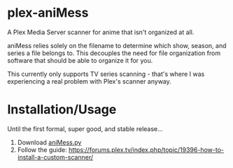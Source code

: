 # plex-aniMess
A Plex Media Server scanner for anime that isn't organized at all.

aniMess relies solely on the filename to determine which show, season, and series a file belongs to. This decouples the 
need for file organization from software that should be able to organize it for you.

This currently only supports TV series scanning - that's where I was experiencing a real problem with Plex's scanner 
anyway.


# Installation/Usage

Until the first formal, super good, and stable release...

1. Download [aniMess.py](https://raw.githubusercontent.com/mark-ignacio/plex-aniMess/master/aniMess.py)
2. Follow the guide: https://forums.plex.tv/index.php/topic/19396-how-to-install-a-custom-scanner/
